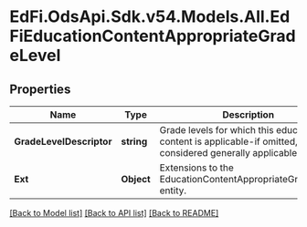 # EdFi.OdsApi.Sdk.v54.Models.All.EdFiEducationContentAppropriateGradeLevel

## Properties

Name | Type | Description | Notes
------------ | ------------- | ------------- | -------------
**GradeLevelDescriptor** | **string** | Grade levels for which this education content is applicable-if omitted, considered generally applicable. | 
**Ext** | **Object** | Extensions to the EducationContentAppropriateGradeLevel entity. | [optional] 

[[Back to Model list]](../../README.md#documentation-for-models) [[Back to API list]](../../README.md#documentation-for-api-endpoints) [[Back to README]](../../README.md)

